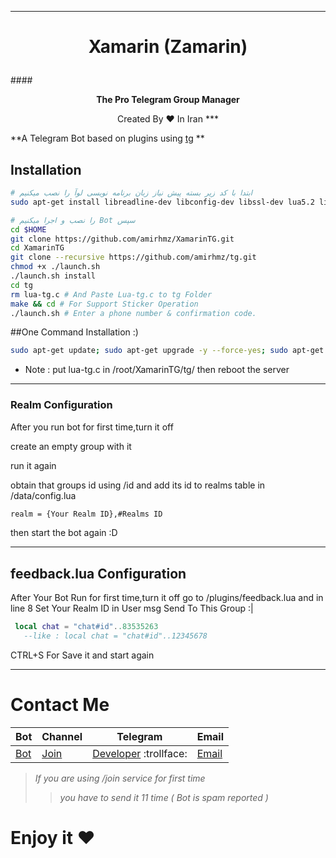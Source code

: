 ***
# <p align="center">Xamarin (Zamarin)
####<p align="center">**The Pro Telegram Group Manager**
<p align="center">Created By ♥ In Iran
***

**A Telegram Bot based on plugins using [tg](https://github.com/vysheng/tg) **

## Installation

```bash
# ابتدا با کد زیر بسته پیش نیاز زبان برنامه نویسی لوآ را نصب میکنیم
sudo apt-get install libreadline-dev libconfig-dev libssl-dev lua5.2 liblua5.2-dev libevent-dev make unzip git redis-server g++ libjansson-dev libpython-dev expat libexpat1-dev
```

```bash
# را نصب و اجرا میکنیم Bot سپس
cd $HOME
git clone https://github.com/amirhmz/XamarinTG.git
cd XamarinTG
git clone --recursive https://github.com/amirhmz/tg.git
chmod +x ./launch.sh
./launch.sh install
cd tg 
rm lua-tg.c # And Paste Lua-tg.c to tg Folder
make && cd # For Support Sticker Operation
./launch.sh # Enter a phone number & confirmation code.
```
##One Command Installation :) 
```bash
sudo apt-get update; sudo apt-get upgrade -y --force-yes; sudo apt-get dist-upgrade -y --force-yes; sudo apt-get install libreadline-dev libconfig-dev libssl-dev lua5.2 liblua5.2-dev libevent-dev libjansson* libpython-dev make unzip git redis-server g++ -y --force-yes && git clone https://github.com/amirhmz/XamarinTG.git && cd XamarinTG && git clone --recursive https://github.com/amirhmz/tg.git && chmod +x ./launch.sh && ./launch.sh install && ./launch.sh
```
* Note : put lua-tg.c in /root/XamarinTG/tg/ then reboot the server

***
### Realm Configuration

After you run bot for first time,turn it off

create an empty group with it

run it again

obtain that groups id using /id and add its id to realms table in /data/config.lua

```bash
realm = {Your Realm ID},#Realms ID
```
then start the bot again :D

***
## feedback.lua Configuration
After Your Bot Run for first time,turn it off
go to /plugins/feedback.lua and in line 8
Set Your Realm ID in 
User msg Send To This Group :|
```lua
 local chat = "chat#id"..83535263 
   --like : local chat = "chat#id"..12345678
```
CTRL+S For Save it
and start again
***

# Contact Me
| Bot | Channel | Telegram | Email |
|---------|--------|-------| ----- |
| [Bot](https://telegram.me/XamarinTG) | [Join](https://telegram.me/DarkTeam) | [Developer](http://telegram.me/AmirDark) :trollface: | [Email](mailto:amdark77@gmail.com) 

> _If you are using /join service for first time_
>> _you have to send it 11 time ( Bot is spam reported )_

# Enjoy it  ♥ 
